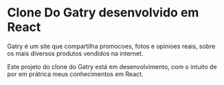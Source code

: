 # Clone Do Gatry desenvolvido em React

Gatry é um site que compartilha promocoes, fotos e opinioes reais, sobre os mais diversos produtos vendidos na internet.

Este projeto do clone do Gatry está em desenvolvimento, com o intuito de por em prátrica meus conhecimentos em React.
